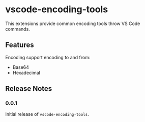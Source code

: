 # vscode-encoding-tools

This extensions provide common encoding tools throw VS Code commands.

## Features

Encoding support encoding to and from:

- Base64
- Hexadecimal

## Release Notes

### 0.0.1

Initial release of `vscode-encoding-tools`.
